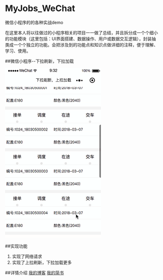 # MyJobs_WeChat
微信小程序的的各种实战demo

在这里本人将以往做过的小程序相关的项目一一做了总结，并且拆分成一个个细小的功能模块（这里包括：UI界面搭建、数据操作、用户或数据交互逻辑），封装抽类成一个个独立的功能。会把涉及到的功能点和知识点做详细的注释，便于理解、学习、使用。

##微信小程序--下拉刷新，下拉加载 </br>

 ![images/loading.gif](images/loading.gif)
 
##实现功能
1. 实现了网络请求
2. 实现了上拉刷新，下拉加载更多

##详情介绍
[我的博客](http://blog.csdn.net/cituses)
[我的简书](https://www.jianshu.com/u/06c3956da505)


